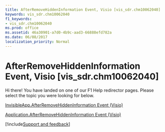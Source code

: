 ```yaml
---
title: AfterRemoveHiddenInformation Event, Visio [vis_sdr.chm10062040]
keywords: vis_sdr.chm10062040
f1_keywords:
- vis_sdr.chm10062040
ms.prod: office
ms.assetid: 46a30901-a7d0-4b9c-aad3-66888efd782a
ms.date: 06/08/2017
localization_priority: Normal
---
```



# AfterRemoveHiddenInformation Event, Visio [vis_sdr.chm10062040]

Hi there! You have landed on one of our F1 Help redirector pages. Please select the topic you were looking for below.

[InvisibleApp.AfterRemoveHiddenInformation Event (Visio)](http://msdn.microsoft.com/library/806422e1-66ce-5bed-da8d-5fcdbb2cd662%28Office.15%29.aspx)

[Application.AfterRemoveHiddenInformation Event (Visio)](http://msdn.microsoft.com/library/abd8501a-b528-0433-1633-6d26960dcdaa%28Office.15%29.aspx)

[!include[Support and feedback](~/includes/feedback-boilerplate.md)]
